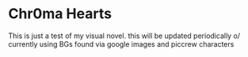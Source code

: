 # Chr0ma Hearts
This is just a test of my visual novel. this will be updated periodically 
o/
currently using BGs found via google images and piccrew characters
